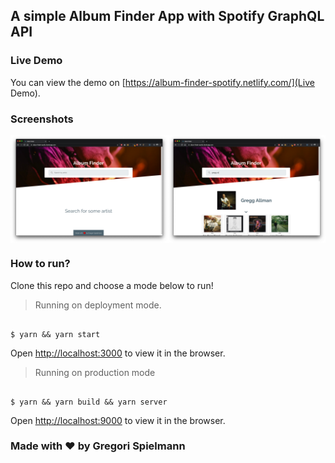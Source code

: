 ## A simple Album Finder App with Spotify GraphQL API

### Live Demo

You can view the demo on [https://album-finder-spotify.netlify.com/](Live Demo).

### Screenshots

<div style="display: flex; width: 100%;">
  <img src="./screenshots/screenshot0.png" style="width: 50%"></img>
  <img src="./screenshots/screenshot1.png" style="width: 50%"></img>
</div>

### How to run?

Clone this repo and choose a mode below to run!

> Running on deployment mode.<br />

```

$ yarn && yarn start

```

Open [http://localhost:3000](http://localhost:3000) to view it in the browser.

> Running on production mode

```

$ yarn && yarn build && yarn server

```

Open [http://localhost:9000](http://localhost:9000) to view it in the browser.

### Made with :heart: by Gregori Spielmann
